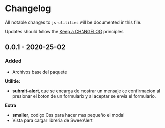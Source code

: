 # Changelog

All notable changes to `js-utilities` will be documented in this file.

Updates should follow the [Keep a CHANGELOG](http://keepachangelog.com/) principles.

## 0.0.1 - 2020-25-02

### Added
- Archivos base del paquete

**Utilitie:**
- **submit-alert**, que se encarga de mostrar un mensaje de confirmacion al presionar el boton de un formulario y al aceptar se envia el formulario.

**Extra**
- **smaller**, codigo Css para hacer mas pequeño el modal
- Vista para cargar libreria de SweetAlert
